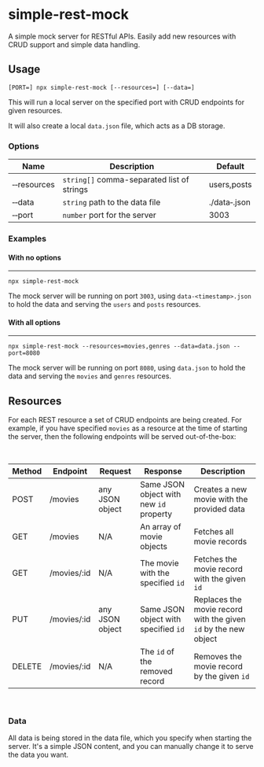 # simple-rest-mock

A simple mock server for RESTful APIs. Easily add new resources with CRUD support and simple data handling.

## Usage

```
[PORT=] npx simple-rest-mock [--resources=] [--data=]
```

This will run a local server on the specified port with CRUD endpoints for given resources.

It will also create a local `data.json` file, which acts as a DB storage.

### Options

| Name                      | Description                                | Default                        |
| ------------------------- | ------------------------------------------ | ------------------------------ |
| &#x2011;&#x2011;resources | `string[]` comma-separated list of strings | users,posts                    |
| &#x2011;&#x2011;data      | `string` path to the data file             | ./data&#x2011;<timestamp>.json |
| &#x2011;&#x2011;port      | `number` port for the server               | 3003                           |

### Examples

#### With no options

---

`npx simple-rest-mock`

The mock server will be running on port `3003`, using `data-<timestamp>.json` to hold the data and serving the `users` and `posts` resources.

#### With all options

---

`npx simple-rest-mock --resources=movies,genres --data=data.json --port=8080`

The mock server will be running on port `8080`, using `data.json` to hold the data and serving the `movies` and `genres` resources.

## Resources

For each REST resource a set of CRUD endpoints are being created. For example, if you have specified `movies` as a resource at the time of starting the server, then the following endpoints will be served out-of-the-box:

<br />

| Method | Endpoint    | Request         | Response                                | Description                                                     |
| ------ | ----------- | --------------- | --------------------------------------- | --------------------------------------------------------------- |
| POST   | /movies     | any JSON object | Same JSON object with new `id` property | Creates a new movie with the provided data                      |
| GET    | /movies     | N/A             | An array of movie objects               | Fetches all movie records                                       |
| GET    | /movies/:id | N/A             | The movie with the specified `id`       | Fetches the movie record with the given `id`                    |
| PUT    | /movies/:id | any JSON object | Same JSON object with specified `id`    | Replaces the movie record with the given `id` by the new object |
| DELETE | /movies/:id | N/A             | The `id` of the removed record          | Removes the movie record by the given `id`                      |

<br />

### Data

All data is being stored in the data file, which you specify when starting the server. It's a simple JSON content, and you can manually change it to serve the data you want.
